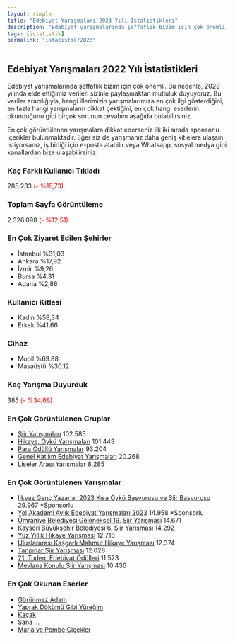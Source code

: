```yaml
---
layout: simple
title: "Edebiyat Yarışmaları 2023 Yılı İstatistikleri"
description: "Edebiyat yarışmalarında şeffaflık bizim için çok önemli. Bu nedenle, 2023 yılında elde ettiğimiz verileri sizinle paylaşmaktan mutluluk duyuyoruz. Bu veriler aracılığıyla, hangi illerimizin yarışmalarımıza en çok ilgi gösterdiğini, en fazla hangi yarışmaların dikkat çektiğini, en çok hangi eserlerin okunduğunu gibi birçok sorunun cevabını aşağıda bulabilirsiniz. En çok görüntülenen yarışmalara dikkat ederseniz ilk iki sırada sponsorlu içerikler bulunmaktadır. Eğer siz de yarışmanız daha geniş kitlelere ulaşsın istiyorsanız, iş birliği için e-posta atabilir veya Whatsapp, sosyal medya gibi kanallardan bize ulaşabilirsiniz."
tags: [istatistik]
permalink: "istatistik/2023"
---
```


## Edebiyat Yarışmaları 2022 Yılı İstatistikleri

Edebiyat yarışmalarında şeffaflık bizim için çok önemli. Bu nedenle, 2023 yılında elde ettiğimiz verileri sizinle paylaşmaktan mutluluk duyuyoruz. Bu veriler aracılığıyla, hangi illerimizin yarışmalarımıza en çok ilgi gösterdiğini, en fazla hangi yarışmaların dikkat çektiğini, en çok hangi eserlerin okunduğunu gibi birçok sorunun cevabını aşağıda bulabilirsiniz.  

En çok görüntülenen yarışmalara dikkat ederseniz ilk iki sırada sponsorlu içerikler bulunmaktadır. Eğer siz de yarışmanız daha geniş kitlelere ulaşsın istiyorsanız, iş birliği için e-posta atabilir veya Whatsapp, sosyal medya gibi kanallardan bize ulaşabilirsiniz.

### Kaç Farklı Kullanıcı Tıkladı
285.233 <span style="color:red">(- %15,73)</span>

### Toplam Sayfa Görüntüleme
2.326.098 <span style="color:red">(- %12,51)</span>

### En Çok Ziyaret Edilen Şehirler
- İstanbul %31,03
- Ankara %17,92
- İzmir %9,26
- Bursa %4,31
- Adana %2,86

### Kullanıcı Kitlesi
- Kadın %58,34
- Erkek %41,66

### Cihaz
- Mobil %69.88
- Masaüstü %30.12

### Kaç Yarışma Duyurduk
385 <span style="color:red">(- %34,68)</span>

### En Çok Görüntülenen Gruplar
- [Şiir Yarışmaları](https://edebiyatyarismalari.com/siir-yarismalari/) 102.585
- [Hikaye, Öykü Yarışmaları](https://edebiyatyarismalari.com/hikaye-yarismalari/) 101.443
- [Para Ödüllü Yarışmalar](https://edebiyatyarismalari.com/para-odullu-yarismalar/) 93.204
- [Genel Katılım Edebiyat Yarışmaları](https://edebiyatyarismalari.com/genel-edebiyat-yarismalari/) 20.268
- [Liseler Arası Yarışmalar](https://edebiyatyarismalari.com/lise-edebiyat-yarismalari/) 8.285

### En Çok Görüntülenen Yarışmalar
- [İlkyaz Genç Yazarlar 2023 Kısa Öykü Başvurusu ve Şiir Başvurusu](https://edebiyatyarismalari.com/ilkyaz-kisa-oyku-siir-basvurusu) 29.967 *Sponsorlu
- [Yol Akademi Aylık Edebiyat Yarışmaları 2023](https://edebiyatyarismalari.com/yol-akademi-edebiyat-yarismalari) 14.958 *Sponsorlu
- [Ümraniye Belediyesi Geleneksel 19. Şiir Yarışması](https://edebiyatyarismalari.com/umraniye-belediyesi-siir-yarismasi) 14.671
- [Kayseri Büyükşehir Belediyesi 6. Şiir Yarışması](https://edebiyatyarismalari.com/kayseri-6-siir-yarismasi) 14.292
- [Yüz Yıllık Hikaye Yarışması](https://edebiyatyarismalari.com/kocav-yuz-yillik-hikaye-yarismasi) 12.716
- [Uluslararası Kaşgarlı Mahmut Hikaye Yarışması](https://edebiyatyarismalari.com/kasgarli-mahmut-hikaye-yarismasi-2023) 12.374
- [Tanpınar Şiir Yarışması](https://edebiyatyarismalari.com/tanpinar-siir-yarismasi) 12.028
- [21. Tudem Edebiyat Ödülleri](https://edebiyatyarismalari.com/tudem-mizah-romani-yarismasi) 11.523
- [Mevlana Konulu Şiir Yarışması](https://edebiyatyarismalari.com/dunya-mevlana-vakfi-siir-yarismasi) 10.436

### En Çok Okunan Eserler
- [Görünmez Adam](https://edebiyatyarismalari.com/blog/gorunmez-adam)
- [Yaprak Dökümü Gibi Yüreğim](https://edebiyatyarismalari.com/blog/yaprak-dokumu-gibi-yuregim)
- [Kaçak](https://edebiyatyarismalari.com/blog/kacak)
- [Sana …](https://edebiyatyarismalari.com/blog/sana)
- [Maria ve Pembe Çiçekler](https://edebiyatyarismalari.com/blog/maria-ve-pembe-cicekler)


